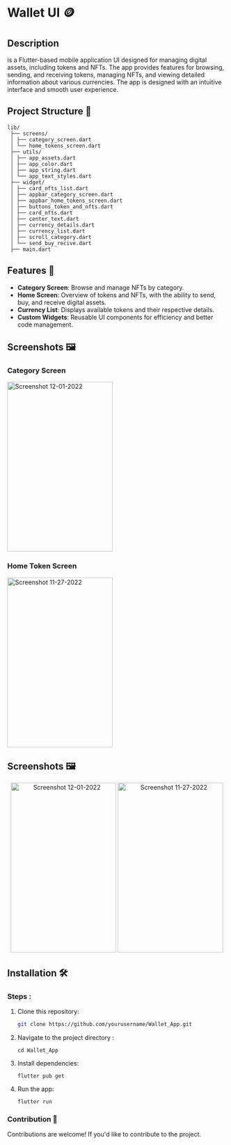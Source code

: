 # Wallet UI  🪙
## **Description**
is a Flutter-based mobile application UI designed for managing digital assets, including tokens and NFTs. The app provides features for browsing, sending, and receiving tokens, managing NFTs, and viewing detailed information about various currencies. The app is designed with an intuitive interface and smooth user experience.

## **Project Structure** 📂
```
lib/
 ├── screens/
 │ ├── category_screen.dart
 │ └── home_tokens_screen.dart
 ├── utils/
 │ ├── app_assets.dart
 │ ├── app_color.dart
 │ ├── app_string.dart
 │ └── app_text_styles.dart
 ├── widget/
 │ ├── card_nfts_list.dart
 │ ├── appbar_category_screen.dart
 │ ├── appbar_home_tokens_screen.dart
 │ ├── buttons_token_and_nfts.dart
 │ ├── card_nfts.dart
 │ ├── center_text.dart
 │ ├── currency_details.dart
 │ ├── currency_list.dart
 │ ├── scroll_category.dart
 │ └── send_buy_recive.dart
 ├── main.dart
```
## **Features** 📌
- **Category Screen**: Browse and manage NFTs by category.
- **Home Screen**: Overview of tokens and NFTs, with the ability to send, buy, and receive digital assets.
- **Currency List**: Displays available tokens and their respective details.
- **Custom Widgets**: Reusable UI components for efficiency and better code management.

## **Screenshots** 🖼️
### Category Screen
<img width="242" height="390" alt="Screenshot 12-01-2022" src="https://github.com/user-attachments/assets/dce8402c-a956-47d4-83c7-e5b11b66e612" />

### Home Token Screen
<img width="242" height="390" alt="Screenshot 11-27-2022" src="https://github.com/user-attachments/assets/972933e5-fe94-4902-be05-fa3ae5425898" />

## **Screenshots** 🖼️
<p style="text-align: center;">
<img width="242" height="390" alt="Screenshot 12-01-2022" src="https://github.com/user-attachments/assets/dce8402c-a956-47d4-83c7-e5b11b66e612" />
<img width="242" height="390" alt="Screenshot 11-27-2022" src="https://github.com/user-attachments/assets/972933e5-fe94-4902-be05-fa3ae5425898" />
</p>

## Installation 🛠
### **Steps :**
1. Clone this repository:
   ```bash
   git clone https://github.com/yourusername/Wallet_App.git
   ```
2. Navigate to the project directory :
   ```
   cd Wallet_App
   ```
3. Install dependencies:
   ```
   flutter pub get
   ```
4. Run the app:
   ```
   flutter run
   ```
### **Contribution** 🤝
Contributions are welcome! If you'd like to contribute to the project.

 
   



